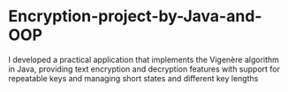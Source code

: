 # Encryption-project-by-Java-and-OOP
I developed a practical application that implements the Vigenère algorithm in Java, providing text encryption and decryption features with support for repeatable keys and managing short states and different key lengths
